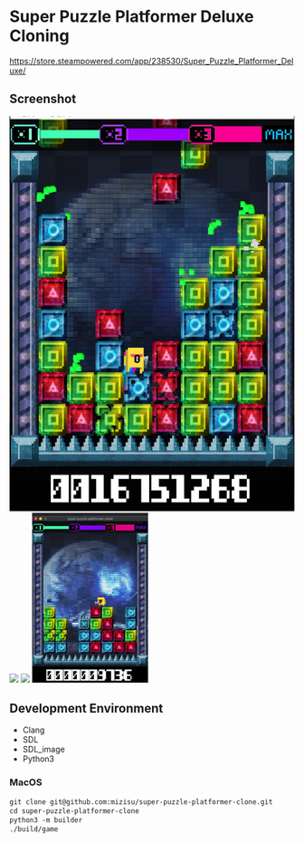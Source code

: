 # Super Puzzle Platformer Deluxe Cloning

https://store.steampowered.com/app/238530/Super_Puzzle_Platformer_Deluxe/

## Screenshot
![](./res/screenshot/img01.jpg)
![](./res/screenshot/01.gif)
![](./res/screenshot/02.gif)
![](./res/screenshot/03.gif)

## Development Environment
- Clang
- SDL
- SDL_image
- Python3

### MacOS
```
git clone git@github.com:mizisu/super-puzzle-platformer-clone.git
cd super-puzzle-platformer-clone
python3 -m builder
./build/game
```
